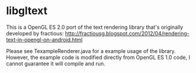 # libgltext
This is a OpenGL ES 2.0 port of the text rendering library that's originally developed by fractious: http://fractiousg.blogspot.com/2012/04/rendering-text-in-opengl-on-android.html

Please see TexampleRenderer.java for a example usage of the library. However, the example code is modified directly from OpenGL ES 1.0 code, I cannot guarantee it will compile and run.
